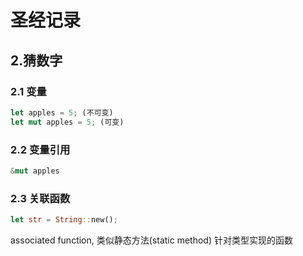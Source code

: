 # 圣经记录

## 2.猜数字

### 2.1 变量

```rust
let apples = 5; (不可变)
let mut apples = 5; (可变)
```

### 2.2 变量引用

```rust
&mut apples
```

### 2.3 关联函数

```rust
let str = String::new();
```

associated function, 类似静态方法(static method)
针对类型实现的函数
